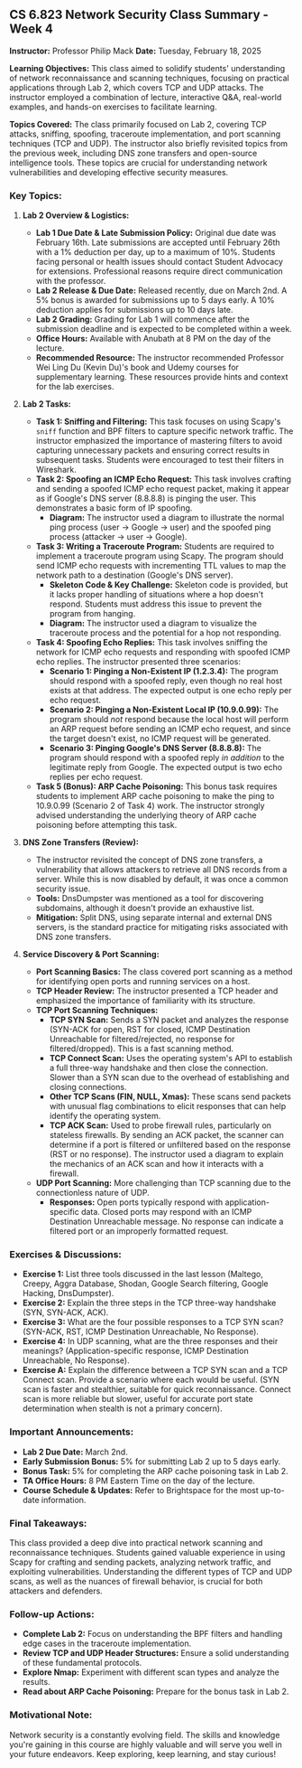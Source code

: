 ## CS 6.823 Network Security Class Summary - Week 4

**Instructor:** Professor Philip Mack
**Date:** Tuesday, February 18, 2025

**Learning Objectives:** This class aimed to solidify students' understanding of network reconnaissance and scanning techniques, focusing on practical applications through Lab 2, which covers TCP and UDP attacks. The instructor employed a combination of lecture, interactive Q&A, real-world examples, and hands-on exercises to facilitate learning.

**Topics Covered:** The class primarily focused on Lab 2, covering TCP attacks, sniffing, spoofing, traceroute implementation, and port scanning techniques (TCP and UDP).  The instructor also briefly revisited topics from the previous week, including DNS zone transfers and open-source intelligence tools.  These topics are crucial for understanding network vulnerabilities and developing effective security measures.


### Key Topics:

1. **Lab 2 Overview & Logistics:**

    * **Lab 1 Due Date & Late Submission Policy:**  Original due date was February 16th. Late submissions are accepted until February 26th with a 1% deduction per day, up to a maximum of 10%.  Students facing personal or health issues should contact Student Advocacy for extensions. Professional reasons require direct communication with the professor.
    * **Lab 2 Release & Due Date:** Released recently, due on March 2nd. A 5% bonus is awarded for submissions up to 5 days early. A 10% deduction applies for submissions up to 10 days late.
    * **Lab 2 Grading:** Grading for Lab 1 will commence after the submission deadline and is expected to be completed within a week.
    * **Office Hours:** Available with Anubath at 8 PM on the day of the lecture.
    * **Recommended Resource:** The instructor recommended Professor Wei Ling Du (Kevin Du)'s book and Udemy courses for supplementary learning. These resources provide hints and context for the lab exercises.

2. **Lab 2 Tasks:**

    * **Task 1: Sniffing and Filtering:** This task focuses on using Scapy's `sniff` function and BPF filters to capture specific network traffic.  The instructor emphasized the importance of mastering filters to avoid capturing unnecessary packets and ensuring correct results in subsequent tasks.  Students were encouraged to test their filters in Wireshark.
    * **Task 2: Spoofing an ICMP Echo Request:** This task involves crafting and sending a spoofed ICMP echo request packet, making it appear as if Google's DNS server (8.8.8.8) is pinging the user.  This demonstrates a basic form of IP spoofing.
        * **Diagram:** The instructor used a diagram to illustrate the normal ping process (user -> Google -> user) and the spoofed ping process (attacker -> user -> Google).
    * **Task 3: Writing a Traceroute Program:**  Students are required to implement a traceroute program using Scapy. The program should send ICMP echo requests with incrementing TTL values to map the network path to a destination (Google's DNS server).
        * **Skeleton Code & Key Challenge:** Skeleton code is provided, but it lacks proper handling of situations where a hop doesn't respond. Students must address this issue to prevent the program from hanging.
        * **Diagram:** The instructor used a diagram to visualize the traceroute process and the potential for a hop not responding.
    * **Task 4: Spoofing Echo Replies:** This task involves sniffing the network for ICMP echo requests and responding with spoofed ICMP echo replies. The instructor presented three scenarios:
        * **Scenario 1: Pinging a Non-Existent IP (1.2.3.4):**  The program should respond with a spoofed reply, even though no real host exists at that address.  The expected output is one echo reply per echo request.
        * **Scenario 2: Pinging a Non-Existent Local IP (10.9.0.99):** The program should *not* respond because the local host will perform an ARP request before sending an ICMP echo request, and since the target doesn't exist, no ICMP request will be generated.
        * **Scenario 3: Pinging Google's DNS Server (8.8.8.8):** The program should respond with a spoofed reply *in addition* to the legitimate reply from Google. The expected output is two echo replies per echo request.
    * **Task 5 (Bonus): ARP Cache Poisoning:** This bonus task requires students to implement ARP cache poisoning to make the ping to 10.9.0.99 (Scenario 2 of Task 4) work.  The instructor strongly advised understanding the underlying theory of ARP cache poisoning before attempting this task.

3. **DNS Zone Transfers (Review):**

    * The instructor revisited the concept of DNS zone transfers, a vulnerability that allows attackers to retrieve all DNS records from a server.  While this is now disabled by default, it was once a common security issue.
    * **Tools:**  DnsDumpster was mentioned as a tool for discovering subdomains, although it doesn't provide an exhaustive list.
    * **Mitigation:** Split DNS, using separate internal and external DNS servers, is the standard practice for mitigating risks associated with DNS zone transfers.

4. **Service Discovery & Port Scanning:**

    * **Port Scanning Basics:** The class covered port scanning as a method for identifying open ports and running services on a host.
    * **TCP Header Review:**  The instructor presented a TCP header and emphasized the importance of familiarity with its structure.
    * **TCP Port Scanning Techniques:**
        * **TCP SYN Scan:** Sends a SYN packet and analyzes the response (SYN-ACK for open, RST for closed, ICMP Destination Unreachable for filtered/rejected, no response for filtered/dropped).  This is a fast scanning method.
        * **TCP Connect Scan:** Uses the operating system's API to establish a full three-way handshake and then close the connection. Slower than a SYN scan due to the overhead of establishing and closing connections.
        * **Other TCP Scans (FIN, NULL, Xmas):**  These scans send packets with unusual flag combinations to elicit responses that can help identify the operating system.
        * **TCP ACK Scan:** Used to probe firewall rules, particularly on stateless firewalls.  By sending an ACK packet, the scanner can determine if a port is filtered or unfiltered based on the response (RST or no response).  The instructor used a diagram to explain the mechanics of an ACK scan and how it interacts with a firewall.
    * **UDP Port Scanning:** More challenging than TCP scanning due to the connectionless nature of UDP.
        * **Responses:** Open ports typically respond with application-specific data. Closed ports may respond with an ICMP Destination Unreachable message.  No response can indicate a filtered port or an improperly formatted request.


### Exercises & Discussions:

* **Exercise 1:** List three tools discussed in the last lesson (Maltego, Creepy, Aggra Database, Shodan, Google Search filtering, Google Hacking, DnsDumpster).
* **Exercise 2:** Explain the three steps in the TCP three-way handshake (SYN, SYN-ACK, ACK).
* **Exercise 3:** What are the four possible responses to a TCP SYN scan? (SYN-ACK, RST, ICMP Destination Unreachable, No Response).
* **Exercise 4:** In UDP scanning, what are the three responses and their meanings? (Application-specific response, ICMP Destination Unreachable, No Response).
* **Exercise A:** Explain the difference between a TCP SYN scan and a TCP Connect scan. Provide a scenario where each would be useful. (SYN scan is faster and stealthier, suitable for quick reconnaissance. Connect scan is more reliable but slower, useful for accurate port state determination when stealth is not a primary concern).


### Important Announcements:

* **Lab 2 Due Date:** March 2nd.
* **Early Submission Bonus:** 5% for submitting Lab 2 up to 5 days early.
* **Bonus Task:** 5% for completing the ARP cache poisoning task in Lab 2.
* **TA Office Hours:**  8 PM Eastern Time on the day of the lecture.
* **Course Schedule & Updates:** Refer to Brightspace for the most up-to-date information.


### Final Takeaways:

This class provided a deep dive into practical network scanning and reconnaissance techniques.  Students gained valuable experience in using Scapy for crafting and sending packets, analyzing network traffic, and exploiting vulnerabilities.  Understanding the different types of TCP and UDP scans, as well as the nuances of firewall behavior, is crucial for both attackers and defenders.

### Follow-up Actions:

* **Complete Lab 2:**  Focus on understanding the BPF filters and handling edge cases in the traceroute implementation.
* **Review TCP and UDP Header Structures:** Ensure a solid understanding of these fundamental protocols.
* **Explore Nmap:** Experiment with different scan types and analyze the results.
* **Read about ARP Cache Poisoning:**  Prepare for the bonus task in Lab 2.


### Motivational Note:

Network security is a constantly evolving field.  The skills and knowledge you're gaining in this course are highly valuable and will serve you well in your future endeavors.  Keep exploring, keep learning, and stay curious!